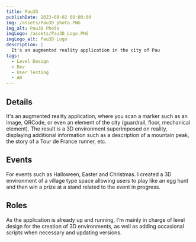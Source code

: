 ```yaml
---
title: Pau3D
publishDate: 2023-08-02 00:00:00
img: /assets/Pau3D_photo.PNG
img_alt: Pau3D Photo
imgLogo: /assets/Pau3D_Logo.PNG
imgLogo_alt: Pau3D Logo
description: |
  It's an augmented reality application in the city of Pau
tags:
  - Level Design
  - Dev
  - User Testing
  - AR
---
```




## Details

It's an augmented reality application, where you scan a marker such as an image, QRCode, or even an element of the city (guardrail, floor, mechanical element).
The result is a 3D environment superimposed on reality, displaying additional information such as a description of a mountain peak, the story of a Tour de France runner, etc.

## Events

For events such as Halloween, Easter and Christmas. I created a 3D environment of a village type space allowing users to play like an egg hunt and then win a prize at a stand related to the event in progress.

## Roles

As the application is already up and running, I'm mainly in charge of level design for the creation of 3D environments, as well as adding occasional scripts when necessary and updating versions.

